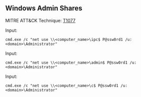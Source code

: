 ## Windows Admin Shares

MITRE ATT&CK Technique: [T1077](https://attack.mitre.org/wiki/Technique/T1077)

Input:

    cmd.exe /c "net use \\<computer_name>\ipc$ P@ssw0rd1 /u:<domain>\Administrator"

Input:

    cmd.exe /c "net use \\<computer_name>\admin$ P@ssw0rd1 /u:<domain>\Administrator"

Input:

    cmd.exe /c "net use \\<computer_name>\c$ P@ssw0rd1 /u:<domain>\Administrator"

